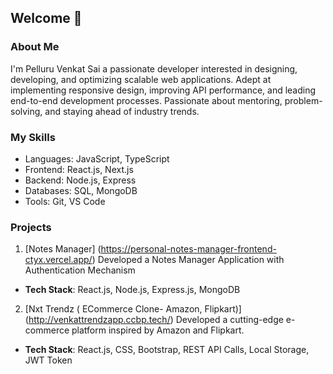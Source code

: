 ## Welcome 👋
### About Me 
I'm Pelluru Venkat Sai a passionate developer interested in designing, developing, and optimizing scalable web applications. Adept at implementing responsive design, improving API performance, and leading end-to-end development processes. Passionate about mentoring, problem-solving, and staying ahead of industry trends.
### My Skills 
* Languages: JavaScript, TypeScript
* Frontend: React.js, Next.js
* Backend: Node.js, Express
* Databases: SQL, MongoDB
* Tools: Git, VS Code
### Projects 
1. [Notes Manager] (https://personal-notes-manager-frontend-ctyx.vercel.app/)
Developed a Notes Manager Application with Authentication Mechanism 
* **Tech Stack**: React.js, Node.js, Express.js, MongoDB
  
2. [Nxt Trendz ( ECommerce Clone- Amazon, Flipkart)] (http://venkattrendzapp.ccbp.tech/)
Developed a cutting-edge e-commerce platform inspired by Amazon and Flipkart.
* **Tech Stack**: React.js, CSS, Bootstrap, REST API Calls, Local Storage, JWT Token 
